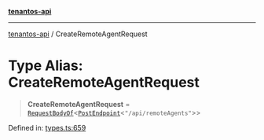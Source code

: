 [**tenantos-api**](../README.md)

***

[tenantos-api](../globals.md) / CreateRemoteAgentRequest

# Type Alias: CreateRemoteAgentRequest

> **CreateRemoteAgentRequest** = [`RequestBodyOf`](RequestBodyOf.md)\<[`PostEndpoint`](PostEndpoint.md)\<`"/api/remoteAgents"`\>\>

Defined in: [types.ts:659](https://github.com/shadmanZero/tenantos-api/blob/1c7b7035084787c8e7500a348d67d47efa9ca53a/src/types.ts#L659)
